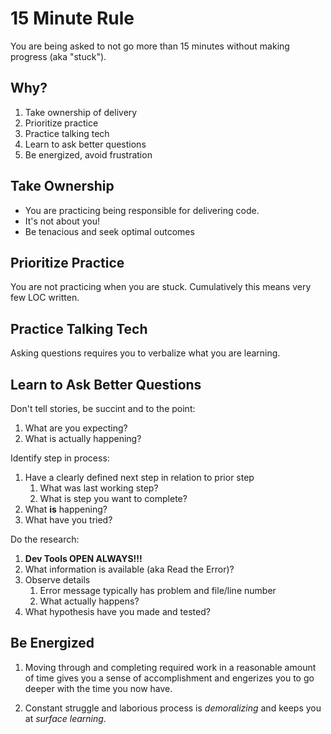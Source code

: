 15 Minute Rule
===

You are being asked to not go more than 15 minutes without making progress (aka "stuck").

## Why?

1. Take ownership of delivery
1. Prioritize practice
1. Practice talking tech
1. Learn to ask better questions
1. Be energized, avoid frustration

## Take Ownership

* You are practicing being responsible for delivering code. 
* It's not about you!
* Be tenacious and seek optimal outcomes

## Prioritize Practice

You are not practicing when you are stuck. Cumulatively this means very few LOC written.

## Practice Talking Tech

Asking questions requires you to verbalize what you are learning.

## Learn to Ask Better Questions

Don't tell stories, be succint and to the point:

1. What are you expecting?
1. What is actually happening?

Identify step in process:

1. Have a clearly defined next step in relation to prior step
    1. What was last working step?
    1. What is step you want to complete?
1. What **is** happening?
1. What have you tried?

Do the research:

1. **Dev Tools OPEN ALWAYS!!!**
1. What information is available (aka Read the Error)?
1. Observe details
    1. Error message typically has problem and file/line number
    1. What actually happens?
1. What hypothesis have you made and tested?

## Be Energized

1. Moving through and completing required work in a reasonable amount of time gives you a sense of accomplishment and engerizes you to go deeper with the time you now have. 

1. Constant struggle and laborious process is _demoralizing_ and keeps you at _surface learning_.
